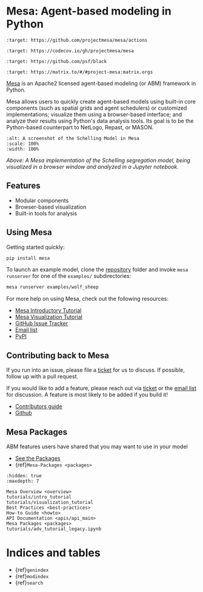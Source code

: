 # Mesa: Agent-based modeling in Python

```{image} https://github.com/projectmesa/mesa/workflows/build/badge.svg
:target: https://github.com/projectmesa/mesa/actions
```

```{image} https://codecov.io/gh/projectmesa/mesa/branch/main/graph/badge.svg
:target: https://codecov.io/gh/projectmesa/mesa
```

```{image} https://img.shields.io/badge/code%20style-black-000000.svg
:target: https://github.com/psf/black
```

```{image} https://img.shields.io/matrix/project-mesa:matrix.org?label=chat&logo=Matrix
:target: https://matrix.to/#/#project-mesa:matrix.orgs
```

[Mesa] is an Apache2 licensed agent-based modeling (or ABM) framework in Python.

Mesa allows users to quickly create agent-based models using built-in core components (such as spatial grids and agent schedulers) or customized implementations; visualize them using a browser-based interface; and analyze their results using Python's data analysis tools. Its goal is to be the Python-based counterpart to NetLogo, Repast, or MASON.

```{image} https://raw.githubusercontent.com/projectmesa/mesa/main/docs/images/Mesa_Screenshot.png
:alt: A screenshot of the Schelling Model in Mesa
:scale: 100%
:width: 100%
```

*Above: A Mesa implementation of the Schelling segregation model,
being visualized in a browser window and analyzed in a Jupyter
notebook.*

## Features

- Modular components
- Browser-based visualization
- Built-in tools for analysis

## Using Mesa

Getting started quickly:

```bash
pip install mesa
```

To launch an example model, clone the [repository](https://github.com/projectmesa/mesa) folder and invoke `mesa runserver` for one of the `examples/` subdirectories:

```bash
mesa runserver examples/wolf_sheep
```

For more help on using Mesa, check out the following resources:

- [Mesa Introductory Tutorial]
- [Mesa Visualization Tutorial]
- [GitHub Issue Tracker]
- [Email list]
- [PyPI]

## Contributing back to Mesa

If you run into an issue, please file a [ticket] for us to discuss. If possible, follow up with a pull request.

If you would like to add a feature, please reach out via [ticket] or the [email list] for discussion. A feature is most likely to be added if you build it!

- [Contributors guide]
- [Github]

## Mesa Packages

ABM features users have shared that you may want to use in your model

- [See the Packages](https://github.com/projectmesa/mesa/wiki)
- {ref}`Mesa-Packages <packages>`

```{toctree}
:hidden: true
:maxdepth: 7

Mesa Overview <overview>
tutorials/intro_tutorial
tutorials/visualization_tutorial
Best Practices <best-practices>
How-to Guide <howto>
API Documentation <apis/api_main>
Mesa Packages <packages>
tutorials/adv_tutorial_legacy.ipynb
```

# Indices and tables

- {ref}`genindex`
- {ref}`modindex`
- {ref}`search`

[contributors guide]: https://github.com/projectmesa/mesa/blob/main/CONTRIBUTING.rst
[email list]: https://groups.google.com/d/forum/projectmesa
[github]: https://github.com/projectmesa/mesa/
[github issue tracker]: https://github.com/projectmesa/mesa/issues
[mesa]: https://github.com/projectmesa/mesa/
[mesa introductory tutorial]: tutorials/intro_tutorial.html
[mesa visualization tutorial]: tutorials/visualization_tutorial.html
[pypi]: https://pypi.python.org/pypi/Mesa/
[ticket]: https://github.com/projectmesa/mesa/issues
